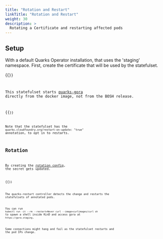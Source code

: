 ```yaml
---
title: "Rotation and Restart"
linkTitle: "Rotation and Restart"
weight: 30
description: >
  Rotating a Certificate and restarting affected pods
---
```


## Setup

With a default Quarks Operator installation, that uses the 'staging' namespace.
First, create the certificate that will be used by the statefulset.

{{<code file="/content/en/docs/quarks-operator/examples/qsec-certificate.yaml" lang="yaml">}}

This statefulset starts [quarks-gora](https://github.com/cloudfoundry-incubator/quarks-gora) directly from the docker image, not from the BOSH release.

{{<code file="/content/en/docs/quarks-operator/examples/statefulset.yaml" lang="yaml">}}

Note that the statefulset has the `quarks.cloudfoundry.org/restart-on-update: "true"` annotation, to opt in to restarts.

## Rotation

By creating the [rotation config](../../quarks-secret/tasks/#rotation-config), the secret gets updated.

{{<code file="/content/en/docs/quarks-operator/examples/rotate.yaml" lang="yaml">}}

The quarks-restart controller detects the change and restarts the statefulsets of annotated pods.

You can run `kubectl run -it --rm --restart=Never curl --image=curlimages/curl sh` to spawn a shell inside KinD and access gora at `https://gora.staging`.

Some connections might hang and fail as the statefulset restarts and the pod IPs change.
